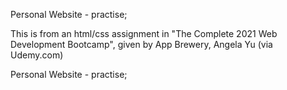 Personal Website - practise; 

This is from an html/css assignment in "The Complete 2021 Web Development Bootcamp", given by App Brewery, Angela Yu (via Udemy.com) 

Personal Website - practise; 
